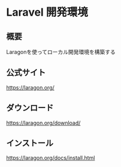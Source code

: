 Laravel 開発環境
====

## 概要
Laragonを使ってローカル開発環境を構築する
## 公式サイト
https://laragon.org/

## ダウンロード
https://laragon.org/download/

## インストール
https://laragon.org/docs/install.html
